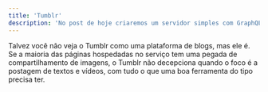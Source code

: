 ```yaml
---
title: 'Tumblr'
description: 'No post de hoje criaremos um servidor simples com GraphQL e Express.js, mas que servira de base para estruturas mais complexas.'
---
```


Talvez você não veja o Tumblr como uma plataforma de blogs, mas ele é. Se a maioria das páginas hospedadas no serviço tem uma pegada de compartilhamento de imagens, o Tumblr não decepciona quando o foco é a postagem de textos e vídeos, com tudo o que uma boa ferramenta do tipo precisa ter.

